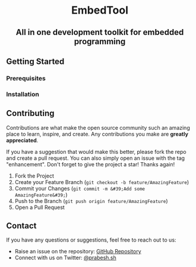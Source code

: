 <div align="center">

# EmbedTool
## All in one development toolkit for embedded programming 
</div>

## Getting Started
### Prerequisites
### Installation 
## Contributing

Contributions are what make the open source community such an amazing place to learn, inspire, and create. Any contributions you make are **greatly appreciated**.

If you have a suggestion that would make this better, please fork the repo and create a pull request. You can also simply open an issue with the tag &quot;enhancement&quot;.
Don&#39;t forget to give the project a star! Thanks again!

1. Fork the Project
2. Create your Feature Branch (`git checkout -b feature/AmazingFeature`)
3. Commit your Changes (`git commit -m &#39;Add some AmazingFeature&#39;`)
4. Push to the Branch (`git push origin feature/AmazingFeature`)
5. Open a Pull Request
## Contact

If you have any questions or suggestions, feel free to reach out to us:

- Raise an issue on the repository: [GitHub Repository](https://github.com/Prabesh-Shrestha/makeread.me)
- Connect with us on Twitter: [@prabesh.sh](https://instagram.com/prabesh.sh)

